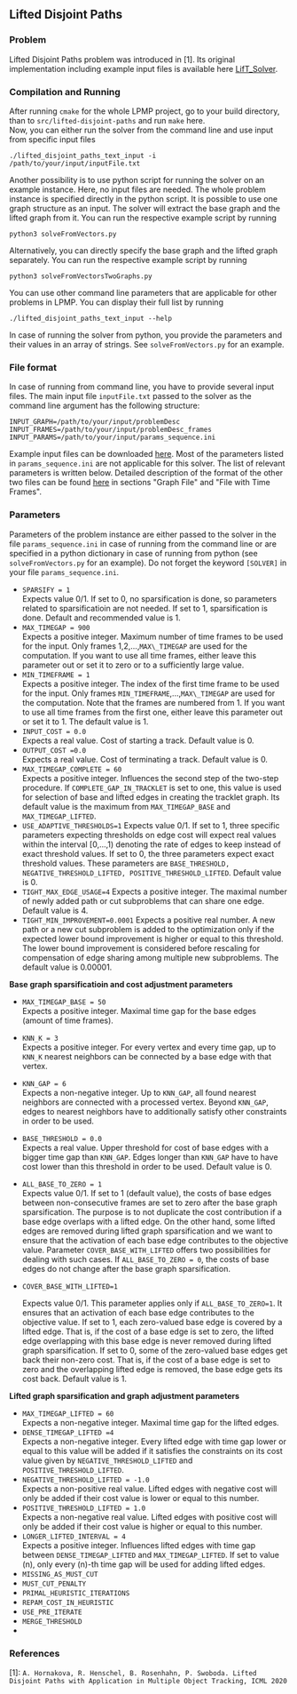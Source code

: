 ## Lifted Disjoint Paths

### Problem
Lifted Disjoint Paths problem was introduced in [1]. Its original implementation including example input files is available here [LifT_Solver](https://github.com/AndreaHor/LifT_Solver).



### Compilation and Running
After running `cmake` for the whole LPMP project, go to your build directory, than to `src/lifted-disjoint-paths` and run `make` here.  
Now, you can either run the solver from the command line and use input from specific input files 
```
./lifted_disjoint_paths_text_input -i /path/to/your/input/inputFile.txt 
```

Another possibility is to use python script for running the solver on an example instance. Here, no input files are needed. The whole problem instance is specified directly in the python script. It is possible to use one graph structure as an input. The solver will extract the base graph and the lifted graph from it. You can run the respective example script by running
```
python3 solveFromVectors.py
```
Alternatively, you can directly specify the base graph and the lifted graph separately. You can run the respective example script by running
```
python3 solveFromVectorsTwoGraphs.py
```

You can use other command line parameters that are applicable for other problems in LPMP. You can display their full list by running 
```
./lifted_disjoint_paths_text_input --help
```
In case of running the solver from python, you provide the parameters and their values in an array of strings. See `solveFromVectors.py` for an example.

### File format
In case of running from command line, you have to provide several input files. The main input file `inputFile.txt` passed to the solver as the command line argument has the following structure:

```
INPUT_GRAPH=/path/to/your/input/problemDesc
INPUT_FRAMES=/path/to/your/input/problemDesc_frames
INPUT_PARAMS=/path/to/your/input/params_sequence.ini
```
Example input files can be downloaded [here](https://github.com/AndreaHor/LifT_Solver/tree/master/data/exampleSolverILP). Most of the parameters listed in `params_sequence.ini` are not applicable for this solver. The list of relevant parameters is written below. Detailed description of the format of the other two files can be found [here](https://github.com/AndreaHor/LifT_Solver/tree/master/solverILP) in sections "Graph File" and "File with Time Frames".

### Parameters
Parameters of the problem instance are either passed to the solver in the file `params_sequence.ini` in case of running from the command line or are specified in a python dictionary in case of running from python (see `solveFromVectors.py` for an example). Do not forget the keyword `[SOLVER]` in your file `params_sequence.ini`.

  - `SPARSIFY = 1`  
    Expects value 0/1. If set to 0, no sparsification is done, so parameters related to sparsificatioin are not needed. If set to 1, sparsification is done. Default and recommended value is 1.
  - `MAX_TIMEGAP = 900`  
    Expects a positive integer. Maximum number of time frames to be used  for the input. Only frames 1,2,...,`MAX\_TIMEGAP` are used for the computation. If you want to use all time frames, either leave this parameter out or set it to zero or to a sufficiently large value.
  - `MIN_TIMEFRAME = 1`  
    Expects a positive integer. The index of the first time frame to be used for the input. Only frames `MIN_TIMEFRAME`,...,`MAX\_TIMEGAP` are used for the computation. Note that the frames are numbered from 1. If you want to use all time frames from the first one, either leave this parameter out or set it to 1. The default value is 1.
  - `INPUT_COST = 0.0`  
    Expects a real value. Cost of starting a track. Default value is 0.
  - `OUTPUT_COST =0.0`  
    Expects a real value. Cost of terminating a track. Default value is 0.
  - `MAX_TIMEGAP_COMPLETE = 60`  
    Expects a positive integer. Influences the second step of the two-step procedure. If `COMPLETE_GAP_IN_TRACKLET` is set to one, this value is used for selection of base and lifted edges in creating the tracklet graph. Its default value is the maximum from `MAX_TIMEGAP_BASE` and `MAX_TIMEGAP_LIFTED`.
  - `USE_ADAPTIVE_THRESHOLDS=1`
    Expects value 0/1. If set to 1, three specific parameters expecting thresholds on edge cost will expect real values within the interval [0,...,1) denoting the rate of edges to keep instead of exact threshold values. If set to 0, the three parameters expect exact threshold values. These parameters are `BASE_THRESHOLD, NEGATIVE_THRESHOLD_LIFTED, POSITIVE_THRESHOLD_LIFTED`. Default value is 0.   
  - `TIGHT_MAX_EDGE_USAGE=4`
    Expects a positive integer. The maximal number of newly added path or cut subproblems that can share one edge. Default value is 4.
  - `TIGHT_MIN_IMPROVEMENT=0.0001`
    Expects a positive real number. A new path or a new cut subproblem is added to the optimization only if the expected lower bound improvement is higher or equal to this threshold. The lower bound improvement is considered before rescaling for compensation of edge sharing among multiple new subproblems. The default value is 0.00001.

**Base graph sparsificatioin and cost adjustment parameters**

  - `MAX_TIMEGAP_BASE = 50`  
    Expects a positive integer. Maximal time gap for the base edges (amount of time frames).
    
  - `KNN_K = 3`  
    Expects a positive integer. For every vertex and every time gap, up to `KNN_K` nearest neighbors can be connected by a base edge with that vertex.
    
  - `KNN_GAP = 6`  
    Expects a non-negative integer. Up to `KNN_GAP`, all found nearest neighbors are connected with a processed vertex. Beyond `KNN_GAP`, edges to nearest neighbors have to additionally satisfy other constraints in order to be used.
    
  - `BASE_THRESHOLD = 0.0`  
    Expects a real value. Upper threshold for cost of base edges with a bigger time gap than `KNN_GAP`. Edges longer than `KNN_GAP` have to have cost lower than this threshold in order to be used. Default value is 0.
    
  - `ALL_BASE_TO_ZERO = 1`  
    Expects value 0/1. If set to 1 (default value),  the costs of base edges between non-consecutive frames are set to zero after the base graph sparsification. The purpose is to not duplicate the cost contribution if a base edge overlaps with a lifted edge. On the other hand, some lifted edges are removed during lifted graph sparsification and we want to ensure that the activation of each base edge contributes to the objective value. Parameter `COVER_BASE_WITH_LIFTED` offers two possibilities for dealing with such cases. If `ALL_BASE_TO_ZERO = 0`, the costs of base edges do not change after the base graph sparsification.
    
  - `COVER_BASE_WITH_LIFTED=1`

    Expects value 0/1. This parameter applies only if `ALL_BASE_TO_ZERO=1`. It ensures that an activation of each base edge contributes to the objective value. If set to 1, each zero-valued base edge is covered by a lifted edge. That is, if the cost of a base edge is set to zero, the lifted edge overlapping with this base edge is never removed during lifted graph sparsification. If set to 0, some of the zero-valued base edges get back their non-zero cost. That is, if the cost of a base edge is set to zero and the overlapping lifted edge is removed, the base edge gets its cost back. Default value is 1.

**Lifted graph sparsification and graph adjustment parameters**

  - `MAX_TIMEGAP_LIFTED = 60`  
    Expects a non-negative integer. Maximal time gap for the lifted edges.
  - `DENSE_TIMEGAP_LIFTED =4`  
    Expects a non-negative integer. Every lifted edge with time gap lower or equal to this value will be added if it satisfies the constraints on its cost value given by `NEGATIVE_THRESHOLD_LIFTED` and `POSITIVE_THRESHOLD_LIFTED`.
  - `NEGATIVE_THRESHOLD_LIFTED = -1.0`  
    Expects a non-positive real value. Lifted edges with negative cost will only be added if their cost value is lower or equal to this number.
  - `POSITIVE_THRESHOLD_LIFTED = 1.0`  
    Expects a non-negative real value. Lifted edges with positive cost will only be added if their cost value is higher or equal to this number.
  - `LONGER_LIFTED_INTERVAL = 4`  
    Expects a positive integer. Influences lifted edges with time gap between `DENSE_TIMEGAP_LIFTED` and `MAX_TIMEGAP_LIFTED`. If set to value \(n\), only every \(n\)-th time gap will be used for adding lifted edges.
  - `MISSING_AS_MUST_CUT`
  - `MUST_CUT_PENALTY`
  - `PRIMAL_HEURISTIC_ITERATIONS`
  - `REPAM_COST_IN_HEURISTIC`
  - `USE_PRE_ITERATE`
  - `MERGE_THRESHOLD`
  - 
### References
[1]: `A. Hornakova, R. Henschel, B. Rosenhahn, P. Swoboda. Lifted Disjoint Paths with Application in Multiple Object Tracking, ICML 2020`

